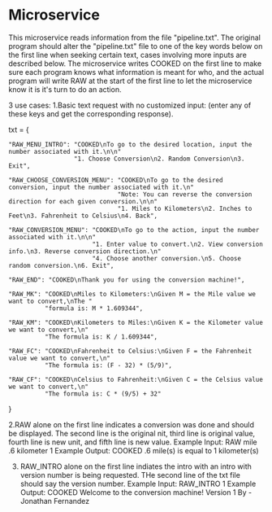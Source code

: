# Microservice
This microservice reads information from the file "pipeline.txt". The original program should alter the "pipeline.txt" file to one of the key words below
on the first line when seeking certain text, cases involving more inputs are described below. The microservice writes COOKED on the first line to make sure
each program knows what information is meant for who, and the actual program will write RAW at the start of the first line to let the microservice know it
is it's turn to do an action.


3 use cases:
1.Basic text request with no customized input: (enter any of these keys and get the corresponding response).

txt = {
    
    "RAW_MENU_INTRO": "COOKED\nTo go to the desired location, input the number associated with it.\n\n"
                      "1. Choose Conversion\n2. Random Conversion\n3. Exit",
                      
    "RAW_CHOOSE_CONVERSION_MENU": "COOKED\nTo go to the desired conversion, input the number associated with it.\n"
                                  "Note: You can reverse the conversion direction for each given conversion.\n\n"
                                  "1. Miles to Kilometers\n2. Inches to Feet\n3. Fahrenheit to Celsius\n4. Back",
                                  
    "RAW_CONVERSION_MENU": "COOKED\nTo go to the action, input the number associated with it.\n\n"
                           "1. Enter value to convert.\n2. View conversion info.\n3. Reverse conversion direction.\n"
                           "4. Choose another conversion.\n5. Choose random conversion.\n6. Exit",
                           
    "RAW_END": "COOKED\nThank you for using the conversion machine!",
    
    "RAW_MK": "COOKED\nMiles to Kilometers:\nGiven M = the Mile value we want to convert,\nThe "
              "formula is: M * 1.609344",
              
    "RAW_KM": "COOKED\nKilometers to Miles:\nGiven K = the Kilometer value we want to convert,\n"
              "The formula is: K / 1.609344",
              
    "RAW_FC": "COOKED\nFahrenheit to Celsius:\nGiven F = the Fahrenheit value we want to convert,\n"
              "The formula is: (F - 32) * (5/9)",
              
    "RAW_CF": "COOKED\nCelsius to Fahrenheit:\nGiven C = the Celsius value we want to convert,\n"
              "The formula is: C * (9/5) + 32"
}


2.RAW alone on the first line indicates a conversion was done and should be displayed. The second line is the original nit, third line is original value,
fourth line is new unit, and fifth line is new value.
Example Input:
  RAW
  mile
  .6
  kilometer
  1
 Example Output:
  COOKED
  .6 mile(s) is equal to 1 kilometer(s)
  
3. RAW_INTRO alone on the first line indiates the intro with an intro with version number is being requested. THe second line of the txt file should say the
version number.
Example Input:
  RAW_INTRO
  1
Example Output:
  COOKED
  Welcome to the conversion machine!
  Version 1
  By - Jonathan Fernandez
 
  
